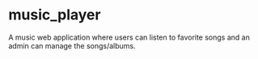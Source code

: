 # music_player


A music web application where users can listen to favorite songs and an admin can manage the songs/albums. 
